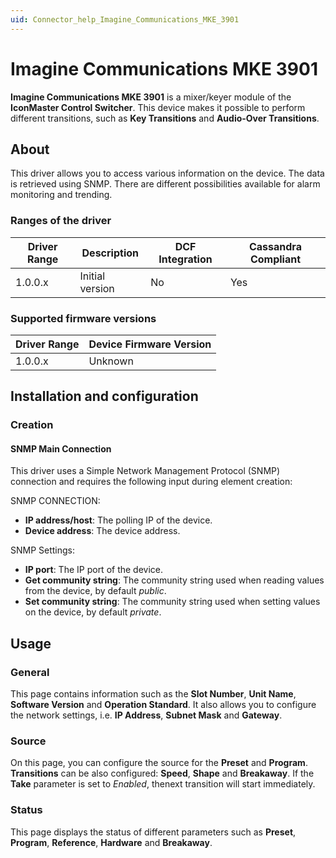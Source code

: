 ```yaml
---
uid: Connector_help_Imagine_Communications_MKE_3901
---
```


# Imagine Communications MKE 3901

**Imagine Communications MKE 3901** is a mixer/keyer module of the **IconMaster Control Switcher**. This device makes it possible to perform different transitions, such as **Key Transitions** and **Audio-Over Transitions**.

## About

This driver allows you to access various information on the device. The data is retrieved using SNMP. There are different possibilities available for alarm monitoring and trending.

### Ranges of the driver

| **Driver Range** | **Description** | **DCF Integration** | **Cassandra Compliant** |
|------------------|-----------------|---------------------|-------------------------|
| 1.0.0.x          | Initial version | No                  | Yes                     |

### Supported firmware versions

| **Driver Range** | **Device Firmware Version** |
|------------------|-----------------------------|
| 1.0.0.x          | Unknown                     |

## Installation and configuration

### Creation

#### SNMP Main Connection

This driver uses a Simple Network Management Protocol (SNMP) connection and requires the following input during element creation:

SNMP CONNECTION:

- **IP address/host**: The polling IP of the device.
- **Device address**: The device address.

SNMP Settings:

- **IP port**: The IP port of the device.
- **Get community string**: The community string used when reading values from the device, by default *public*.
- **Set community string**: The community string used when setting values on the device, by default *private*.

## Usage

### General

This page contains information such as the **Slot Number**, **Unit Name**, **Software Version** and **Operation Standard**. It also allows you to configure the network settings, i.e. **IP Address**, **Subnet Mask** and **Gateway**.

### Source

On this page, you can configure the source for the **Preset** and **Program**. **Transitions** can be also configured: **Speed**, **Shape** and **Breakaway**. If the **Take** parameter is set to *Enabled*, thenext transition will start immediately.

### Status

This page displays the status of different parameters such as **Preset**, **Program**, **Reference**, **Hardware** and **Breakaway**.
